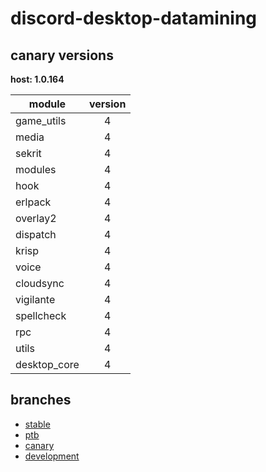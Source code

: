 # discord-desktop-datamining

## canary versions

**host: 1.0.164**

| module | version |
| ------ | :-----: |
| game_utils | 4 |
| media | 4 |
| sekrit | 4 |
| modules | 4 |
| hook | 4 |
| erlpack | 4 |
| overlay2 | 4 |
| dispatch | 4 |
| krisp | 4 |
| voice | 4 |
| cloudsync | 4 |
| vigilante | 4 |
| spellcheck | 4 |
| rpc | 4 |
| utils | 4 |
| desktop_core | 4 |

## branches

- [stable](https://github.com/OpenAsar/discord-desktop-datamining/tree/stable)
- [ptb](https://github.com/OpenAsar/discord-desktop-datamining/tree/ptb)
- [canary](https://github.com/OpenAsar/discord-desktop-datamining/tree/canary)
- [development](https://github.com/OpenAsar/discord-desktop-datamining/tree/development)